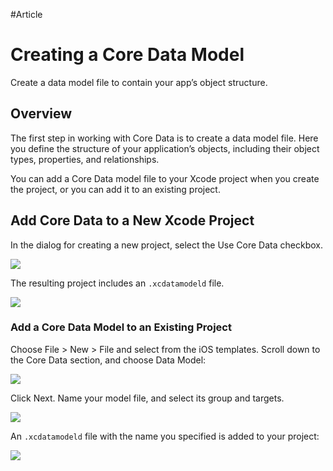 #Article

# Creating a Core Data Model

Create a data model file to contain your app’s object structure.

## Overview

The first step in working with Core Data is to create a data model file. Here you define the structure of your application’s objects, including their object types, properties, and relationships.

You can add a Core Data model file to your Xcode project when you create the project, or you can add it to an existing project.

## Add Core Data to a New Xcode Project
In the dialog for creating a new project, select the Use Core Data checkbox.

![](https://ws3.sinaimg.cn/large/006tKfTcly1g0pwkn2ei6j311s0re41b.jpg)

The resulting project includes an `.xcdatamodeld` file.

![](https://ws2.sinaimg.cn/large/006tKfTcly1g0pwlal8wwj311s0g6mzw.jpg)

### Add a Core Data Model to an Existing Project

Choose File > New > File and select from the iOS templates. Scroll down to the Core Data section, and choose Data Model:

![](https://ws3.sinaimg.cn/large/006tKfTcly1g0pwm6y1cej311s0remzw.jpg)

Click Next. Name your model file, and select its group and targets.

![](https://ws3.sinaimg.cn/large/006tKfTcly1g0pwmxf12vj311s0kfmze.jpg)

An `.xcdatamodeld` file with the name you specified is added to your project:

![](https://ws3.sinaimg.cn/large/006tKfTcly1g0pwndcmzyj311s0ga76z.jpg)